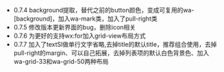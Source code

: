 - 0.7.4 background提取，替代之前的button颜色，变成可复用的wa-[background]，加入wa-mark类，加入了pull-right类
- 0.7.5 修改版本更新界面的bug，删除icon相关
- 0.7.6 为更好的支持wx:for加入grid-view布局方式
- 0.7.7 加入了textSl做单行文字省略,去掉title的默认title，推荐组合使用，去掉pull-right的margin、可以自己拓展，去掉列表项的默认白色背景色、加入wa-grid-33和wa-grid-50两种布局